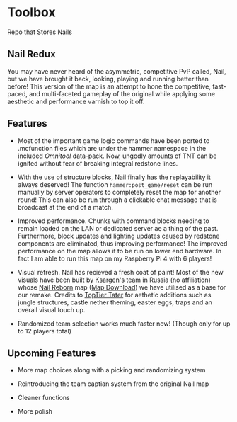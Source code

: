 # Toolbox
Repo that Stores Nails

## Nail Redux
You may have never heard of the asymmetric, competitive PvP called, Nail, but we have brought it back, looking, playing and running better than before! This version of the map is an attempt to hone the competitive, fast-paced, and multi-faceted gameplay of the original while applying some aesthetic and performance varnish to top it off.

## Features
- Most of the important game logic commands have been ported to .mcfunction files which are under the hammer namespace in the included _Omnitool_ data-pack. Now, ungodly amounts of TNT can be ignited without fear of breaking integral redstone lines.

- With the use of structure blocks, Nail finally has the replayability it always deserved! The function `hammer:post_game/reset` can be run manually by server operators to completely reset the map for another round! This can also be run through a clickable chat message that is broadcast at the end of a match.

- Improved performance. Chunks with command blocks needing to remain loaded on the LAN or dedicated server ae a thing of the past. Furthermore, block updates and lighting updates caused by redstone components are eliminated, thus improving performance! The improved performance on the map allows it to be run on lower end hardware. In fact I am able to run this map on my Raspberry Pi 4 with 6 players!

- Visual refresh. Nail has recieved a fresh coat of paint! Most of the new visuals have been built by [Ksargen](https://www.minecraftforum.net/members/Ksargen/posts)'s team in Russia (no affiliation) whose [Nail Reborn](https://www.minecraftforum.net/forums/mapping-and-modding-java-edition/maps/3037410-nail-reborn-1-16-pvp-minecraft-map-for-8-12) map ([Map Download](https://drive.google.com/file/d/156OyrQ4g6y_yRRN8-tIwiz59RnxP-xkE/view)) we have utilised as a base for our remake. Credits to [TopTier Tater](https://www.youtube.com/channel/UCkujbF92OVn20eEgJgW1bAg) for aethetic additions such as jungle structures, castle nether theming, easter eggs, traps and an overall visual touch up.
- Randomized team selection works much faster now! (Though only for up to 12 players total)

## Upcoming Features
- More map choices along with a picking and randomizing system

- Reintroducing the team captian system from the original Nail map

- Cleaner functions

- More polish
